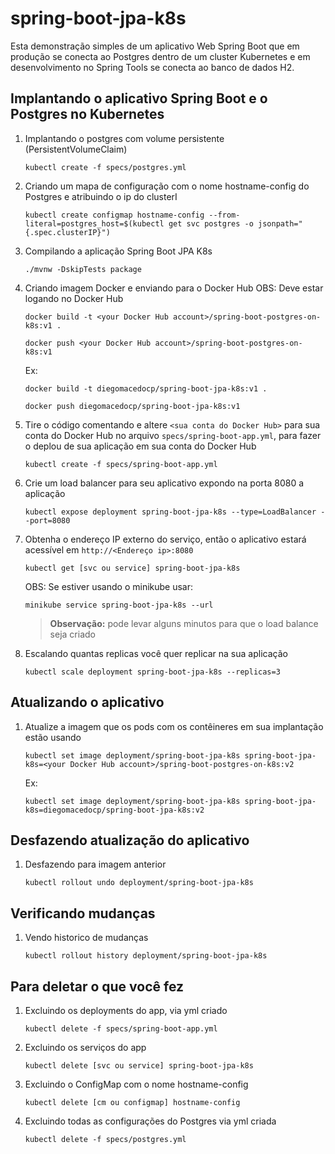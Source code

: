 # spring-boot-jpa-k8s

Esta demonstração simples de um aplicativo Web Spring Boot que em produção se conecta ao Postgres dentro de um cluster Kubernetes e em desenvolvimento no Spring Tools se conecta ao banco de dados H2.

## Implantando o aplicativo Spring Boot e o Postgres no Kubernetes
1. Implantando o postgres com volume persistente (PersistentVolumeClaim)

   ```
   kubectl create -f specs/postgres.yml   
   ```

2. Criando um mapa de configuração com o nome hostname-config do Postgres e atribuindo o ip do clusterI

   ```
   kubectl create configmap hostname-config --from-literal=postgres_host=$(kubectl get svc postgres -o jsonpath="{.spec.clusterIP}")   
   ```

3. Compilando a aplicação Spring Boot JPA K8s

   ```
   ./mvnw -DskipTests package
   ```

4. Criando imagem Docker e enviando para o Docker Hub OBS: Deve estar logando no Docker Hub 

   ```
   docker build -t <your Docker Hub account>/spring-boot-postgres-on-k8s:v1 .
   
   docker push <your Docker Hub account>/spring-boot-postgres-on-k8s:v1
   ```   
   
   Ex:
   
   ```
   docker build -t diegomacedocp/spring-boot-jpa-k8s:v1 .
   
   docker push diegomacedocp/spring-boot-jpa-k8s:v1
   ```

5. Tire o código comentando e altere `<sua conta do Docker Hub>` para sua conta do Docker Hub no arquivo `specs/spring-boot-app.yml`, para fazer o deplou de sua aplicação em sua conta do Docker Hub

   ```
   kubectl create -f specs/spring-boot-app.yml
   ```

6. Crie um load balancer para seu aplicativo expondo na porta 8080 a aplicação

   ```
   kubectl expose deployment spring-boot-jpa-k8s --type=LoadBalancer --port=8080
   ```
   

7. Obtenha o endereço IP externo do serviço, então o aplicativo estará acessível em `http://<Endereço ip>:8080`

   ```
   kubectl get [svc ou service] spring-boot-jpa-k8s
   ```
   
   OBS: Se estiver usando o minikube usar:

   ```
   minikube service spring-boot-jpa-k8s --url
   ```   
   
   
   > **Observação:** pode levar alguns minutos para que o load balance seja criado

8. Escalando quantas replicas você quer replicar na sua aplicação

   ```
   kubectl scale deployment spring-boot-jpa-k8s --replicas=3
   ```

## Atualizando o aplicativo
1. Atualize a imagem que os pods com os contêineres em sua implantação estão usando

   ```
   kubectl set image deployment/spring-boot-jpa-k8s spring-boot-jpa-k8s=<your Docker Hub account>/spring-boot-postgres-on-k8s:v2
   ```
   
   Ex:
   
   ```
   kubectl set image deployment/spring-boot-jpa-k8s spring-boot-jpa-k8s=diegomacedocp/spring-boot-jpa-k8s:v2
   ```
   
## Desfazendo atualização do aplicativo
1. Desfazendo para imagem anterior

   ```
   kubectl rollout undo deployment/spring-boot-jpa-k8s
   ```

## Verificando mudanças
1. Vendo historico de mudanças

   ```
   kubectl rollout history deployment/spring-boot-jpa-k8s
   ```
   
## Para deletar o que você fez
1. Excluindo os deployments do app, via yml criado

   ```
   kubectl delete -f specs/spring-boot-app.yml
   ```

2. Excluindo os serviços do app

   ```
   kubectl delete [svc ou service] spring-boot-jpa-k8s
   ```

3. Excluindo o ConfigMap com o nome hostname-config

   ```
   kubectl delete [cm ou configmap] hostname-config
   ```

4. Excluindo todas as configurações do Postgres via yml criada

   ```
   kubectl delete -f specs/postgres.yml
   ```
